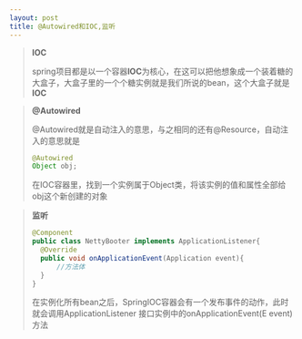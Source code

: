 ```yaml
---
layout: post
title: @Autowired和IOC,监听
---
```


> **IOC**
>
> spring项目都是以一个容器**IOC**为核心，在这可以把他想象成一个装着糖的大盒子，大盒子里的一个个糖实例就是我们所说的bean，这个大盒子就是**IOC**

> **@Autowired**
>
> @Autowired就是自动注入的意思，与之相同的还有@Resource，自动注入的意思就是
>
> ```java
> @Autowired
> Object obj;
> ```
>
> 在IOC容器里，找到一个实例属于Object类，将该实例的值和属性全部给obj这个新创建的对象

> **监听**
>
> ```java
> @Component
> public class NettyBooter implements ApplicationListener{
> 	@Override
> 	public void onApplicationEvent(Application event){
> 		//方法体
> 	}
> }
> ```
>
> 在实例化所有bean之后，SpringIOC容器会有一个发布事件的动作，此时就会调用ApplicationListener 接口实例中的onApplicationEvent(E event)方法



